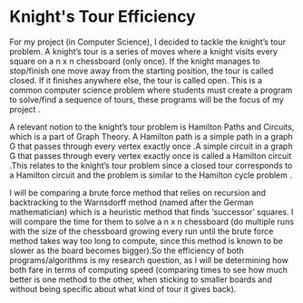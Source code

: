 # Knight's Tour Efficiency
For my project (in Computer Science), I decided to tackle the knight’s tour problem. A knight’s tour is a series of moves where a knight visits every square on a n x n chessboard (only once). If the knight manages to stop/finish one move away from the starting position, the tour is called closed. If it finishes anywhere else, the tour is called open. This is a common computer science problem where students must create a program to solve/find a sequence of tours, these programs will be the focus of my project .<br/>

A relevant notion to the knight’s tour problem is Hamilton Paths and Circuits, which is a part of Graph Theory. A Hamilton path is a simple path in a graph G that passes through every vertex exactly once .A simple circuit in a graph G that passes through every vertex exactly once is called a Hamilton circuit .This relates to the knight’s tour problem since a closed tour corresponds to a Hamilton circuit  and the problem is similar to the Hamilton cycle problem .<br/> 

I will be comparing a brute force method that relies on recursion and backtracking to the Warnsdorff method (named after the German mathematician) which is a heuristic method that finds ‘successor’ squares. I will compare the time for them to solve a n x n chessboard (do multiple runs with the size of the chessboard growing every run until the brute force method takes way too long to compute, since this method is known to be slower as the board becomes bigger).So the efficiency of both programs/algorithms is my research question, as I will be determining how both fare in terms of computing speed (comparing times to see how much better is one method to the other, when sticking to smaller boards and without being specific about what kind of tour it gives back).<br/>

